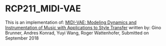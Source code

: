 # RCP211_MIDI-VAE

This is an implementation of: [MIDI-VAE: Modeling Dynamics and Instrumentation of Music with Applications to Style Transfer](https://arxiv.org/abs/1809.07600) written by: Gino Brunner, Andres Konrad, Yuyi Wang, Roger Wattenhofer, Submitted on September 2018

